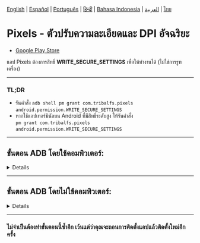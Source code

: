 [English](../../README.md) | [Español](../es/README.md) | [Português](../pt/README.md) | [हिन्दी](../hi/README.md) | [Bahasa Indonesia](../in/README.md) | [العربية](../ar/README.md) | [ไทย](README.md)

# Pixels - ตัวปรับความละเอียดและ DPI อัจฉริยะ

* [Google Play Store](https://play.google.com/store/apps/details?id=com.tribalfs.pixels)

แอป Pixels ต้องการสิทธิ์ **WRITE_SECURE_SETTINGS** เพื่อให้ทำงานได้ (ไม่ใช่การรูทเครื่อง)

----------------------

### TL;DR

* รันคำสั่ง `adb shell pm grant com.tribalfs.pixels android.permission.WRITE_SECURE_SETTINGS`
* หากใช้แอปเทอร์มินัลบน Android ที่มีสิทธิ์ระดับสูง ให้รันคำสั่ง  
  `pm grant com.tribalfs.pixels android.permission.WRITE_SECURE_SETTINGS`

----------------------

ขั้นตอน ADB โดยใช้คอมพิวเตอร์:
----------------------

<details>

### 1. เปิดโหมดนักพัฒนา (Developer Mode) ในการตั้งค่าของโทรศัพท์

<details>

* ไปที่ _การตั้งค่า (Settings)_ > _เกี่ยวกับโทรศัพท์ (About phone)_ > _ข้อมูลซอฟต์แวร์ (Software
  information)_  
  แล้วแตะ _หมายเลขบิลด์ (Build number)_ หลายครั้งจนกว่าโหมดนักพัฒนาจะถูกเปิดใช้งาน

  <img src="res/about_phone.jpg" width=320 height=640 alt="about phone">

</details>

### 2. เปิดการดีบัก USB (USB Debugging)

<details>

* ไปที่ _การตั้งค่า (Settings)_ > _ตัวเลือกสำหรับนักพัฒนา (Developer options)_  
  (อาจอยู่ที่ _การตั้งค่า (Settings)_ > _ระบบ (System)_ > _ตัวเลือกสำหรับนักพัฒนา (Developer
  options)_ ใน Android รุ่นเก่า)  
  เลื่อนลงและเปิดใช้งาน _การดีบัก USB (USB debugging)_

  <img src="res/usb_debugging.jpg" width=320 height=640 alt="adb">

#### หมายเหตุสำหรับบางอุปกรณ์ เช่น MIUI:

* เปิด _USB Debugging (Security Settings)_ หากมีตัวเลือกนี้ในเมนูนักพัฒนา

* เปิด _Disable permission monitoring_ หากมีตัวเลือกนี้ด้วย (จำเป็นต้องรีสตาร์ทเครื่อง)

</details>

### 3. ดาวน์โหลด ADB ลงในคอมพิวเตอร์ของคุณ

<details>

* ดาวน์โหลด ADB (platform-tools) มายังคอมพิวเตอร์ของคุณ:  
  สำหรับ [Windows](https://dl.google.com/android/repository/platform-tools-latest-windows.zip) |  
  สำหรับ [Mac](https://dl.google.com/android/repository/platform-tools-latest-darwin.zip) |  
  สำหรับ [Linux](https://dl.google.com/android/repository/platform-tools-latest-linux.zip)

* แตกไฟล์ ZIP ที่ดาวน์โหลดมา

</details>

### 4. ไปยังโฟลเดอร์

เปิดโฟลเดอร์ `platform-tools` ที่คุณแตกไว้ใน Windows Explorer หรือ Finder (macOS)

### 5. เปิดหน้าต่างคำสั่ง (Command Line Interface)

<details>

#### สำหรับ Windows: เปิด CMD

* พิมพ์ `cmd` ในแถบที่อยู่ แล้วกด Enter เพื่อเปิด Command Prompt

![opening_cmd](res/opening_cmd.png)

#### สำหรับ macOS: เปิด Terminal

* ค้นหา `Terminal` จาก Launchpad แล้วเปิดขึ้นมา
* พิมพ์ `sudo -s` และใส่รหัสผ่านผู้ใช้ของคุณ  
  **Terminal จะไม่แสดงอักขระที่คุณพิมพ์**
* จากนั้นรัน `export PATH=.:$PATH`

**หากไม่ทำขั้นตอนนี้ คุณจะพบข้อผิดพลาด `adb: command not found`**

</details>

### 6. เชื่อมต่อโทรศัพท์กับคอมพิวเตอร์

<details>

* เมื่อเชื่อมต่อครั้งแรกในโหมดดีบัก USB จะมีการแจ้งเตือน _อนุญาตการดีบัก USB (Allow USB
  debugging)_  
  แตะ _อนุญาต (Allow)_ หรือ _ตกลง (OK)_
* คุณสามารถติ๊ก _อนุญาตเสมอจากคอมพิวเตอร์เครื่องนี้ (Always allow from this computer)_ ได้  
  (ดูหมายเหตุท้ายเอกสารเกี่ยวกับการเปิดดีบัก USB ไว้)

  <img src="res/usb_debugging_prompt.jpg" width=320 height=640 alt="adb prompt">

* ตรวจสอบการเชื่อมต่อโดยรันคำสั่งนี้ จากนั้นกด Enter — หากเชื่อมต่อสำเร็จจะมีหมายเลขอุปกรณ์แสดงขึ้น

> ```adb devices```

![6](res/adb_devices.png)

#### สำหรับ macOS:  ```./adb devices ```

* หากเชื่อมต่อไม่ได้ ลองเปลี่ยนพอร์ต USB หรือสายข้อมูล  
  หากยังไม่เชื่อมต่อ อาจเป็นเพราะคอมพิวเตอร์ไม่มีไดรเวอร์ USB ของโทรศัพท์  
  ตรวจสอบ [ไดรเวอร์ OEM ที่นี่](https://developer.android.com/studio/run/oem-usb#Drivers)  
  หลังติดตั้งแล้ว ให้รีสตาร์ทคอมพิวเตอร์และทำขั้นตอนที่ 6 อีกครั้ง

</details>

### 7. ให้สิทธิ์ WRITE_SECURE_SETTINGS กับแอป Pixels

<details>

* เมื่อเชื่อมต่อสำเร็จ ให้รันคำสั่งต่อไปนี้แล้วกด Enter  
  หากรันสำเร็จจะไม่มีผลลัพธ์ใด ๆ แสดงออกมา

> ```adb shell pm grant com.tribalfs.pixels android.permission.WRITE_SECURE_SETTINGS```

* หากพบข้อความ `adb.exe: more than one device/emulator...` ให้รันคำสั่งนี้แทน:

>
```adb -s [รหัสอุปกรณ์จากขั้นตอนที่ 6] shell pm grant com.tribalfs.pixels android.permission.WRITE_SECURE_SETTINGS```

![6](res/write_secure_settings.png)

#### สำหรับ macOS:

```./adb shell pm grant com.tribalfs.pixels android.permission.WRITE_SECURE_SETTINGS ```

#### หมายเหตุสำหรับ MIUI, OnePlus และอุปกรณ์บางรุ่นอื่น ๆ

หากพบข้อผิดพลาด `java.lang.SecurityException: grantRuntimePermission` ให้ทำดังนี้:

1. ไปที่ _การตั้งค่า_ > _ตัวเลือกสำหรับนักพัฒนา_
2. เปิด **USB Debugging (Security Settings)**
3. หากมีหน้าต่างเตือน ให้ทำตามคำแนะนำ
4. รีสตาร์ทเครื่อง แล้วลองขั้นตอนที่ 7 อีกครั้ง

**เรียบร้อยแล้ว!**
</details>

#### ตอนนี้คุณสามารถปิดการดีบัก USB ได้แล้ว

* **สำคัญ:** ควรเปิดดีบัก USB ไว้
  หากคุณต้องการทดลองเปลี่ยนความละเอียดหน้าจอแบบพิเศษที่อาจทำให้ระบบค้าง  
  ต้องเลือก _Always allow from this computer_ ในขั้นตอนที่ 6  
  คำสั่ง ADB เพื่อรีเซ็ตความละเอียดหน้าจอ:  
  `adb shell wm size reset` และ `adb shell wm density reset`

* หากไม่จำเป็นต้องใช้แล้ว สามารถปิดดีบัก USB เพื่อความปลอดภัยได้

* ไปที่ _การตั้งค่า_ > _ตัวเลือกสำหรับนักพัฒนา_ แล้วปิด _การดีบัก USB_

----------------------
[วิดีโอแนะนำ (VIDEO GUIDE)](https://youtu.be/hKxc8wqanxA)

</details>

----------------------

ขั้นตอน ADB โดยไม่ใช้คอมพิวเตอร์:
----------------------
<details>

### ตัวเลือก 1: ติดตั้ง [Shizuku](https://play.google.com/store/apps/details?id=moe.shizuku.privileged.api)

และเปิดใช้งานตามคำแนะนำในแอป จากนั้นกลับไปที่แอป _Pixels_ เพื่อให้สิทธิ์โดยการปรับความละเอียดหน้าจอ

### ตัวเลือก 2: ติดตั้ง [LADB](https://github.com/tribalfs/LADB/releases)

ทำตามคู่มือการตั้งค่า และรันคำสั่งต่อไปนี้:

`pm grant com.tribalfs.pixels android.permission.WRITE_SECURE_SETTINGS`

**หมายเหตุ:** ต้องเชื่อมต่อกับเครือข่าย Wi-Fi  
หากพบข้อผิดพลาด `java.lang.SecurityException` ให้ตรวจสอบหมายเหตุในขั้นตอนที่ 2 ด้านบน  
**สำคัญ:** บางครั้ง **LADB** ต้องลองหลายครั้งถึงจะใช้งานได้ และอาจไม่สามารถทำงานได้กับทุกอุปกรณ์

</details>

----------------------

### ไม่จำเป็นต้องทำขั้นตอนนี้ซ้ำอีก เว้นแต่ว่าคุณจะถอนการติดตั้งแอปแล้วติดตั้งใหม่อีกครั้ง
